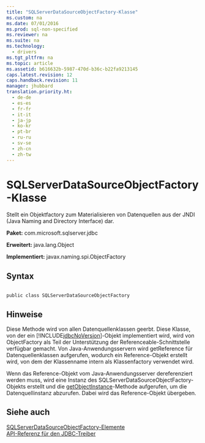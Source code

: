 ```yaml
---
title: "SQLServerDataSourceObjectFactory-Klasse"
ms.custom: na
ms.date: 07/01/2016
ms.prod: sql-non-specified
ms.reviewer: na
ms.suite: na
ms.technology: 
  - drivers
ms.tgt_pltfrm: na
ms.topic: article
ms.assetid: b616632b-5987-470d-b36c-b22fa9213145
caps.latest.revision: 12
caps.handback.revision: 11
manager: jhubbard
translation.priority.ht: 
  - de-de
  - es-es
  - fr-fr
  - it-it
  - ja-jp
  - ko-kr
  - pt-br
  - ru-ru
  - sv-se
  - zh-cn
  - zh-tw
---
```

# SQLServerDataSourceObjectFactory-Klasse
  Stellt ein Objektfactory zum Materialisieren von Datenquellen aus der JNDI \(Java Naming and Directory Interface\) dar.  
  
 **Paket:** com.microsoft.sqlserver.jdbc  
  
 **Erweitert:** java.lang.Object  
  
 **Implementiert:** javax.naming.spi.ObjectFactory  
  
## Syntax  
  
```  
  
public class SQLServerDataSourceObjectFactory  
```  
  
## Hinweise  
 Diese Methode wird von allen Datenquellenklassen geerbt. Diese Klasse, von der ein [!INCLUDE[jdbcNoVersion](../content/includes/jdbcNoVersion_md.md)]\-Objekt implementiert wird, wird von ObjectFactory als Teil der Unterstützung der Referenceable\-Schnittstelle verfügbar gemacht. Von Java\-Anwendungsservern wird getReference für Datenquellenklassen aufgerufen, wodurch ein Reference\-Objekt erstellt wird, von dem der Klassenname intern als Klassenfactory verwendet wird.  
  
 Wenn das Reference\-Objekt vom Java\-Anwendungsserver dereferenziert werden muss, wird eine Instanz des SQLServerDataSourceObjectFactory\-Objekts erstellt und die [getObjectInstance](../content/getObjectInstance-Method--SQLServerDataSourceObjectFactory-.md)\-Methode aufgerufen, um die Datenquellinstanz abzurufen. Dabei wird das Reference\-Objekt übergeben.  
  
## Siehe auch  
 [SQLServerDataSourceObjectFactory-Elemente](../content/SQLServerDataSourceObjectFactory-Members.md)   
 [API-Referenz für den JDBC-Treiber](../content/JDBC-Driver-API-Reference.md)  
  
  